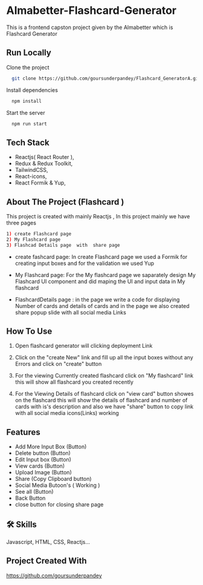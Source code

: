 # Almabetter-Flashcard-Generator

This is a frontend capston project given by the Almabetter which is Flashcard Generator

## Run Locally

Clone the project

```bash
  git clone https://github.com/goursunderpandey/Flashcard_GeneratorA.git
```





Install dependencies

```bash
  npm install
```

Start the server

```bash
  npm run start
```


## Tech Stack
- Reactjs( React Router ),
- Redux & Redux Toolkit,
- TailwindCSS,
- React-icons,
- React Formik & Yup,

## About The Project (Flashcard )
This project is created with mainly Reactjs , In this project mainly we have three pages
```bash
1) create Flashcard page 
2) My Flashcard page 
3) Flashcad Details page  with  share page 
```
- create fashcard page: In create Flashcard page we used a Formik for creating input boxes and for the validation we used Yup

- My Flashcard page: For the My flashcard page we saparately design My Flashcard UI component and did maping the UI and input data in My flashcard

- FlashcardDetails page : in the page we write a code for displaying Number of cards and details of cards and in the page we also created share popup slide with all social media Links

## How To Use
1) Open flashcard generator will clicking deployment Link

2) Click on the "create New" link and fill up all the input boxes without any Errors and click on "create" button

3) For the viewing Currently created flashcard click on "My flashcard" link this will show all flashcard you created recently

4) For the Viewing Details of flashcard click on "view card" button showes on the flashcard this will show the details of flashcard and number of cards with is's description and also we have "share" button to copy link with all social media icons(Links) working

## Features

- Add More Input Box (Button)
- Delete button (Button)
- Edit Input box (Button)
- View cards (Button)
- Upload Image (Button)
- Share (Copy Clipboard button)
- Social Media Butoon's ( Working )
- See all (Button)
- Back Button
- close button for closing share page
## 🛠 Skills
Javascript, HTML, CSS, Reactjs...






## Project Created With
https://github.com/goursunderpandey

